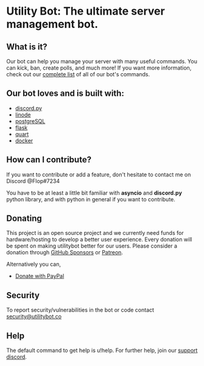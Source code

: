 # Utility Bot: The ultimate server management bot.


## What is it?
Our bot can help you manage your server with many useful commands. You can kick, ban, create polls, and much more! If you want more information, check out our [complete list](utilitybot.co/commands) of all of our bot's commands.

## Our bot loves and is built with:

- [discord.py](https://github.com/Rapptz/discord.py)
- [linode](https://www.linode.com/) 
- [postgreSQL](https://www.postgresql.org/)
- [flask](https://github.com/pallets/flask)
- [quart](https://github.com/pgjones/quart)
- [docker](https://www.docker.com/)

## How can I contribute?

If you want to contribute or add a feature, don't hesitate to contact me on Discord @Flop#7234

You have to be at least a little bit familiar with **asyncio** and **discord.py** python library, 
and with python in general if you want to contribute.

## Donating
This project is an open source project and we currently need funds for hardware/hosting 
to develop a better user experience. Every donation will be spent on making utilitybot better for our users.
Please consider a donation through [GitHub Sponsors](https://github.com/sponsors/discordutilitybot) or [Patreon](https://www.patreon.com).

Alternatively you can,

- [Donate with PayPal](https://www.paypal.com)

## Security 
To report security/vulnerabilities in the bot or code contact security@utilitybot.co

## Help
The default command to get help is u!help. 
For further help, join our [support discord]().
